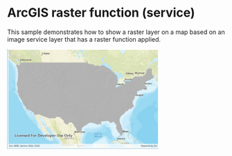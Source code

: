 # ArcGIS raster function (service)

This sample demonstrates how to show a raster layer on a map based on an image service layer that has a raster function applied.

<img src="RasterLayerRasterFunction.jpg" width="350"/>
